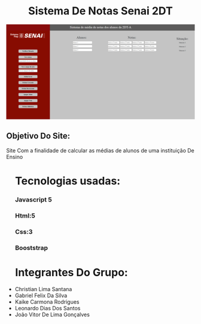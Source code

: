 <h1 align="center"> Sistema De Notas Senai 2DT </h1>

![Screenshot](print.png)


<h2> Objetivo Do Site:</h2>  
    <p> Site Com a finalidade de calcular as médias de alunos de uma instituição De Ensino </p>
    
 <ul>
  <h1> Tecnologias usadas:</h1>
    <h3> Javascript 5</h3>
    <h3> Html:5</h3>
    <h3> Css:3</h3>
  <h3> Booststrap </h3>
 </ul>
 <ul> 
  <h1> Integrantes Do Grupo:</h1>
  <li> Christian Lima Santana</li>
  <li> Gabriel Felix  Da Silva</li>
  <li> Kaike Carmona Rodrigues </li>
  <li> Leonardo Dias Dos Santos </li>
  <li> João Vitor De Lima Gonçalves</li>
  
